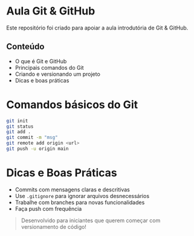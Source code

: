 # Aula Git & GitHub

Este repositório foi criado para apoiar a aula introdutória de Git & GitHub.

## Conteúdo

- O que é Git e GitHub
- Principais comandos do Git
- Criando e versionando um projeto
- Dicas e boas práticas

# Comandos básicos do Git

```bash
git init              
git status            
git add .             
git commit -m "msg"   
git remote add origin <url>  
git push -u origin main
```


# Dicas e Boas Práticas

- Commits com mensagens claras e descritivas
- Use `.gitignore` para ignorar arquivos desnecessários
- Trabalhe com branches para novas funcionalidades
- Faça push com frequência


> Desenvolvido para iniciantes que querem começar com versionamento de código!
